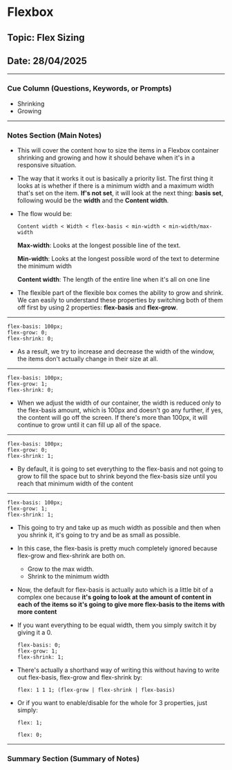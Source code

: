 # Flexbox

## Topic: Flex Sizing

## Date: 28/04/2025

---

### Cue Column (Questions, Keywords, or Prompts)

- Shrinking
- Growing

---

### Notes Section (Main Notes)

- This will cover the content how to size the items in a Flexbox container shrinking and growing and how it should behave when it's in a responsive situation.
- The way that it works it out is basically a priority list. The first thing it looks at is whether if there is a minimum width and a maximum width that's set on the item. **If's not set**, it will look at the next thing: **basis set**, following would be the **width** and the **Content width**.
- The flow would be:
  ```
  Content width < Width < flex-basis < min-width < min-width/max-width
  ```
  **Max-width**: Looks at the longest possible line of the text.

  **Min-width**: Looks at the longest possible word of the text to determine the minimum width

  **Content width**: The length of the entire line when it's all on one line 
- The flexible part of the flexible box comes the ability to grow and shrink. We can easily to understand these properties by switching both of them off first by using 2 properties: **flex-basis** and **flex-grow**.
---
  ```
  flex-basis: 100px;
  flex-grow: 0;
  flex-shrink: 0;
  ```
- As a result, we try to increase and decrease the width of the window, the items don't actually change in their size at all.
---
  ```
  flex-basis: 100px;
  flex-grow: 1;
  flex-shrink: 0;
  ```
- When we adjust the width of our container, the width is reduced only to the flex-basis amount, which is 100px and doesn't go any further, if yes, the content will go off the screen. If there's more than 100px, it will continue to grow until it can fill up all of the space.
---
  ```
  flex-basis: 100px;
  flex-grow: 0;
  flex-shrink: 1;
  ```
- By default, it is going to set everything to the flex-basis and not going to grow to fill the space but to shrink beyond the flex-basis size until you reach that minimum width of the content
---
  ```
  flex-basis: 100px;
  flex-grow: 1;
  flex-shrink: 1;
  ```
- This going to try and take up as much width as possible and then when you shrink it, it's going to try and be as small as possible.
- In this case, the flex-basis is pretty much completely ignored because flex-grow and flex-shrink are both on.
  - Grow to the max width.
  - Shrink to the minimum width

- Now, the default for flex-basis is actually auto which is a little bit of a complex one because **it's going to look at the amount of content in each of the items so it's going to give more flex-basis to the items with more content**
- If you want everything to be equal width, them you simply switch it by giving it a 0.
  ```
  flex-basis: 0;
  flex-grow: 1;
  flex-shrink: 1;
  ```
- There's actually a shorthand way of writing this without having to write out flex-basis, flex-grow and flex-shrink by:
  ```
  flex: 1 1 1; (flex-grow | flex-shrink | flex-basis)
  ```
- Or if you want to enable/disable for the whole for 3 properties, just simply:
  ```
  flex: 1;
  ```
  ```
  flex: 0;
  ```

---

### Summary Section (Summary of Notes) 

